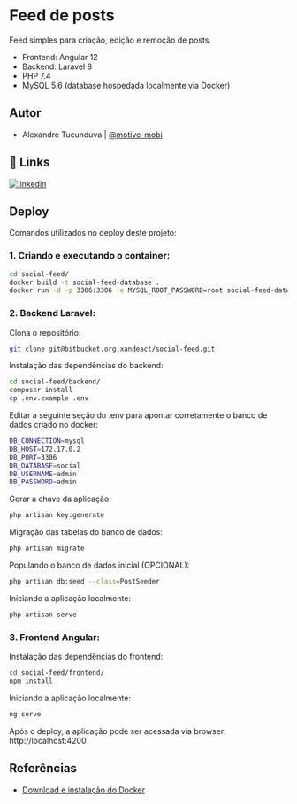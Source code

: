 
# Feed de posts

Feed simples para criação, edição e remoção de posts.
 - Frontend: Angular 12
 - Backend: Laravel 8
 - PHP 7.4
 - MySQL 5.6 (database hospedada localmente via Docker)

## Autor

- Alexandre Tucunduva | [@motive-mobi](https://www.github.com/motive-mobi)


## 🔗 Links
[![linkedin](https://img.shields.io/badge/linkedin-0A66C2?style=for-the-badge&logo=linkedin&logoColor=white)](https://www.linkedin.com/in/alexandre-tucunduva-671472106/)


## Deploy

Comandos utilizados no deploy deste projeto:

### 1. Criando e executando o container:
```bash
cd social-feed/
docker build -t social-feed-database .
docker run -d -p 3306:3306 -e MYSQL_ROOT_PASSWORD=root social-feed-database
```

### 2. Backend Laravel:

Clona o repositório:
```bash
git clone git@bitbucket.org:xandeact/social-feed.git
```

Instalação das dependências do backend:
```bash
cd social-feed/backend/
composer install
cp .env.example .env
```
Editar a seguinte seção do .env para apontar corretamente o banco de dados criado no docker:
```bash
DB_CONNECTION=mysql
DB_HOST=172.17.0.2
DB_PORT=3306
DB_DATABASE=social
DB_USERNAME=admin
DB_PASSWORD=admin
```
Gerar a chave da aplicação:
```bash
php artisan key:generate
```
Migração das tabelas do banco de dados:
```bash
php artisan migrate
```
Populando o banco de dados inicial (OPCIONAL):
```bash
php artisan db:seed --class=PostSeeder
```
Iniciando a aplicação localmente:
```bash
php artisan serve
```

### 3. Frontend Angular:
Instalação das dependências do frontend:
```bash
cd social-feed/frontend/
npm install
```
Iniciando a aplicação localmente:
```bash
ng serve
```
Após o deploy, a aplicação pode ser acessada via browser:
http://localhost:4200
## Referências

- [Download e instalação do Docker](https://docs.docker.com/get-docker/)

